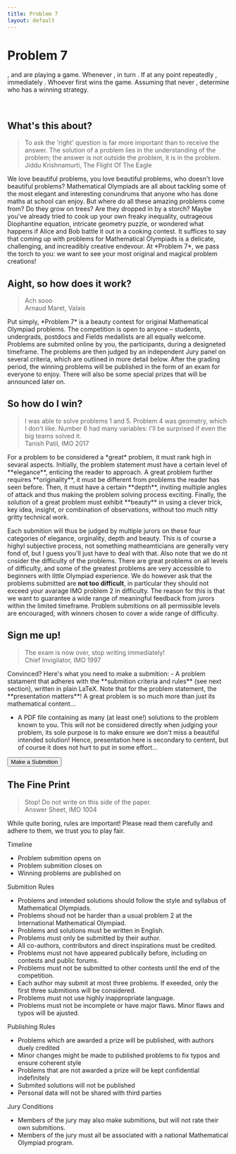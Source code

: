 ```yaml
---
title: Problem 7
layout: default
---
```

# Problem 7
<!-- ## Your usual Mathematical Olympiad but totally different  -->
<script src="assets/js/gen.js"></script>
<p class = intro>
	<span class = "gen-land"></span>, <span class = "playerA"></span> and <span class = "playerB"></span> are playing a <span class = "gen-adj"></span> game. Whenever <span class = "playerA"></span> <span class = "gen-act"></span>, <span class = "playerB"></span> in turn <span class = "gen-act"></span>. If at any point <span class = "playerA"></span> repeatedly <span class = "gen-act"></span>, <span class = "playerB"></span> immediately <span class = "gen-act"></span>. Whoever first <span class = "gen-act"></span> wins the game. Assuming that <span class = "playerB"></span> never <span class = "gen-act"></span>, determine who has a winning strategy.
</p>
<!-- <p class = "src">
	~ participant, Problem 7
</p> -->

<br>

## What's this about?
<blockquote>
	To ask the 'right' question is far more important than to receive the answer. The solution of a problem lies in the understanding of the problem; the answer is not outside the problem, it is in the problem.
	<footer>Jiddu Krishnamurti, The Flight Of The Eagle</footer>
</blockquote>
We love beautiful problems, you love beautiful problems, who doesn't love beautiful problems? Mathematical Olympiads are all about tackling some of the most elegant and interesting conundrums that anyone who has done maths at school can enjoy. But where do all these amazing problems come from? Do they grow on trees? Are they dropped in by a storch? Maybe you've already tried to cook up your own freaky inequality, outrageous Diophantine equation, intricate geometry puzzle, or wondered what happens if Alice and Bob battle it out in a cooking contest. It suffices to say that coming up with problems for Mathematical Olympiads is a delicate, challenging, and increadibly creative endevour. At *Problem 7*, we pass the torch to you: we want to see your most original and magical problem creations!

## Aight, so how does it work?
<blockquote>
	Ach sooo
	<footer>Arnaud Maret, Valais</footer>
</blockquote>
Put simply, *Problem 7* is a beauty contest for original Mathematical Olympiad problems. The competition is open to anyone – students, undergrads, postdocs and Fields medallists are all equally welcome. Problems are submited online by you, the participants, during a designeted timeframe. The problems are then judged by an independent Jury panel on several criteria, which are outlined in more detail below. After the grading period, the winning problems will be published in the form of an exam for everyone to enjoy. There will also be some special prizes that will be announced later on.


## So how do I win?
<blockquote>
	I was able to solve problems 1 and 5. Problem 4 was geometry, which I don't like. Number 6 had many variables: I'll be surprised if even the big teams solved it.
	<footer>Tanish Patil, IMO 2017</footer>
</blockquote>
For a problem to be considered a *great* problem, it must rank high in sevaral aspects. Initially, the problem statement must have a certain level of **elegance**, enticing the reader to approach. A great problem further requires **originality**, it must be different from problems the reader has seen before. Then, it must have a certain **depth**, inviting multiple angles of attack and thus making the problem solving process exciting. Finally, the solution of a great problem must exhibit **beauty** in using a clever trick, key idea, insight, or combination of observations, without too much nitty gritty technical work.

Each submition will thus be judged by multiple jurors on these four categories of elegance, orginality, depth and beauty. This is of course a highyl subjective process, not something matheamticians are generally very fond of, but I guess you'll just have to deal with that. Also note that we do nt cnsider the difficulty of the problems. There are great problems on all levels of difficulty, and some of the greatest problems are very accessible to beginners with little Olympiad experience. We do however ask that the problems submitted are **not too difficult**, in particular they should not exceed your avarage IMO problem 2 in difficulty. The reason for this is that we want to guarantee a wide range of meaningful feedback from jurors within the limited timeframe. Problem submitions on all permissible levels are encouraged, with winners chosen to cover a wide range of difficulty.



## Sign me up!
<blockquote>
	The exam is now over, stop writing immediately!
	<footer>Chief Invigilator, IMO 1997</footer>
</blockquote>
Convinced? Here's what you need to make a submition:
- A problem statament that adheres with the **submition criteria and rules** (see next section), written in plain LaTeX. Note that for the problem statement, the **presentation matters**! A great problem is so much more than just its mathematical content...

- A PDF file containing as many (at least one!) solutions to the problem known to you. This will not be considered directly when judging your problem, its sole purpose is to make ensure we don't miss a beautiful intended solution! Hence, presentation here is secondary to centent, but of course it does not hurt to put in some effort...

<button>Make a Submition</button>




## The Fine Print

<blockquote>
	Stop! Do not write on this side of the paper.
	<footer>Answer Sheet, IMO 1004</footer>
</blockquote>

While quite boring, rules are important! Please read them carefully and adhere to them, we trust you to play fair.

Timeline
- Problem submition opens on 
- Problem submition closes on
- Winning problems are published on

Submition Rules
- Problems and intended solutions should follow the style and syllabus of Mathematical Olympiads.
- Problems shoud not be harder than a usual problem 2 at the International Mathematical Olympiad.
- Problems and solutions must be written in English.
- Problems must only be submitted by their author.
- All co-authors, contributors and direct inspirations must be credited.
- Problems must not have appeared publically before, including on contests and public forums.
- Problems must not be submitted to other contests until the end of the competition.
- Each author may submit at most three problems. If exeeded, only the first three submitions will be considered.
- Problems must not use highly inappropriate language. 
- Problems must not be incomplete or have major flaws. Minor flaws and typos will be ajusted.

Publishing Rules
- Problems which are awarded a prize will be published, with authors duely credited
- Minor changes might be made to published problems to fix typos and ensure coherent style
- Problems that are not awarded a prize will be kept confidential indefinitely
- Submited solutions will not be published
- Personal data will not be shared with third parties

Jury Conditions
- Members of the jury may also make submitions, but will not rate their own submitions.
- Members of the jury must all be associated with a national Mathematical Olympiad program.

